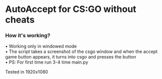 # AutoAccept for CS:GO without cheats
### How it's working?
• Working only in windowed mode <br/>
• The script takes a screenshot of the csgo window and when the accept game button appears, it turns into csgo and presses the button <br/>
• PS: For first time run 3-4 time main.py

Tested in 1920x1080

